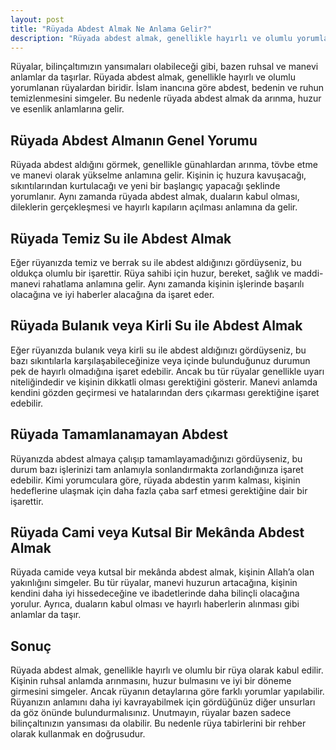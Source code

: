 ```yaml
---
layout: post
title: "Rüyada Abdest Almak Ne Anlama Gelir?"
description: "Rüyada abdest almak, genellikle hayırlı ve olumlu yorumlanan rüyalardan biridir."
---
```


Rüyalar, bilinçaltımızın yansımaları olabileceği gibi, bazen ruhsal ve manevi anlamlar da taşırlar. Rüyada abdest almak, genellikle hayırlı ve olumlu yorumlanan rüyalardan biridir. İslam inancına göre abdest, bedenin ve ruhun temizlenmesini simgeler. Bu nedenle rüyada abdest almak da arınma, huzur ve esenlik anlamlarına gelir.

## Rüyada Abdest Almanın Genel Yorumu

Rüyada abdest aldığını görmek, genellikle günahlardan arınma, tövbe etme ve manevi olarak yükselme anlamına gelir. Kişinin iç huzura kavuşacağı, sıkıntılarından kurtulacağı ve yeni bir başlangıç yapacağı şeklinde yorumlanır. Aynı zamanda rüyada abdest almak, duaların kabul olması, dileklerin gerçekleşmesi ve hayırlı kapıların açılması anlamına da gelir.

## Rüyada Temiz Su ile Abdest Almak

Eğer rüyanızda temiz ve berrak su ile abdest aldığınızı gördüyseniz, bu oldukça olumlu bir işarettir. Rüya sahibi için huzur, bereket, sağlık ve maddi-manevi rahatlama anlamına gelir. Aynı zamanda kişinin işlerinde başarılı olacağına ve iyi haberler alacağına da işaret eder.

## Rüyada Bulanık veya Kirli Su ile Abdest Almak

Eğer rüyanızda bulanık veya kirli su ile abdest aldığınızı gördüyseniz, bu bazı sıkıntılarla karşılaşabileceğinize veya içinde bulunduğunuz durumun pek de hayırlı olmadığına işaret edebilir. Ancak bu tür rüyalar genellikle uyarı niteliğindedir ve kişinin dikkatli olması gerektiğini gösterir. Manevi anlamda kendini gözden geçirmesi ve hatalarından ders çıkarması gerektiğine işaret edebilir.

## Rüyada Tamamlanamayan Abdest

Rüyanızda abdest almaya çalışıp tamamlayamadığınızı gördüyseniz, bu durum bazı işlerinizi tam anlamıyla sonlandırmakta zorlandığınıza işaret edebilir. Kimi yorumculara göre, rüyada abdestin yarım kalması, kişinin hedeflerine ulaşmak için daha fazla çaba sarf etmesi gerektiğine dair bir işarettir.

## Rüyada Cami veya Kutsal Bir Mekânda Abdest Almak

Rüyada camide veya kutsal bir mekânda abdest almak, kişinin Allah’a olan yakınlığını simgeler. Bu tür rüyalar, manevi huzurun artacağına, kişinin kendini daha iyi hissedeceğine ve ibadetlerinde daha bilinçli olacağına yorulur. Ayrıca, duaların kabul olması ve hayırlı haberlerin alınması gibi anlamlar da taşır.

## Sonuç

Rüyada abdest almak, genellikle hayırlı ve olumlu bir rüya olarak kabul edilir. Kişinin ruhsal anlamda arınmasını, huzur bulmasını ve iyi bir döneme girmesini simgeler. Ancak rüyanın detaylarına göre farklı yorumlar yapılabilir. Rüyanızın anlamını daha iyi kavrayabilmek için gördüğünüz diğer unsurları da göz önünde bulundurmalısınız. Unutmayın, rüyalar bazen sadece bilinçaltınızın yansıması da olabilir. Bu nedenle rüya tabirlerini bir rehber olarak kullanmak en doğrusudur.